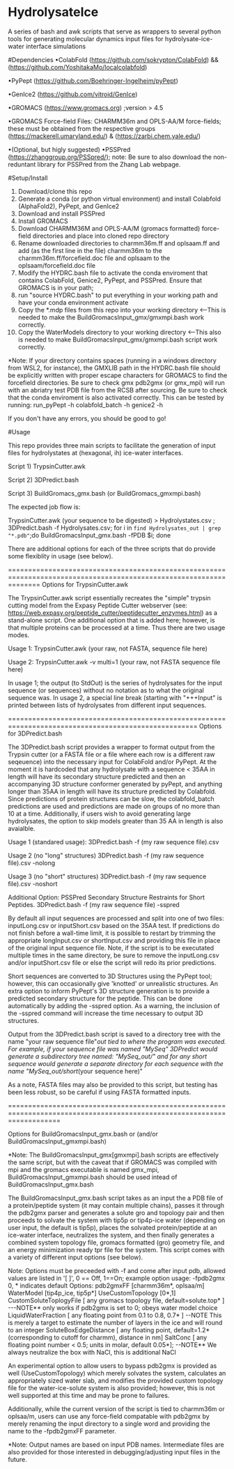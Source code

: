 # HydrolysateIce
A series of bash and awk scripts that serve as wrappers to several python tools for generating molecular dynamics input files for hydrolysate-ice-water interface simulations

#Dependencies
•ColabFold (https://github.com/sokrypton/ColabFold) && (https://github.com/YoshitakaMo/localcolabfold)

•PyPept (https://github.com/Boehringer-Ingelheim/pyPept)

•GenIce2 (https://github.com/vitroid/GenIce)

•GROMACS (https://www.gromacs.org) ;version > 4.5

•GROMACS Force-field Files: CHARMM36m and OPLS-AA/M force-fields; these must be obtained from the respective groups (https://mackerell.umaryland.edu/) & (https://zarbi.chem.yale.edu/)

•(Optional, but higly suggested) •PSSPred (https://zhanggroup.org/PSSpred/); note: Be sure to also download the non-reduntant library for PSSPred from the Zhang Lab webpage.


#Setup/Install

1) Download/clone this repo
2) Generate a conda (or python virtual environment) and install Colabfold (AlphaFold2), PyPept, and GenIce2
3) Download and install PSSPred
4) Install GROMACS
5) Download CHARMM36M and OPLS-AA/M (gromacs formatted) force-field directories and place into cloned repo directory
6) Rename downloaded directories to charmm36m.ff and oplsaam.ff and add (as the first line in the file) charmm36m to the charmm36m.ff/forcefield.doc file and oplsaam to the oplsaam/forcefield.doc file
7) Modify the HYDRC.bash file to activate the conda enviroment that contains ColabFold, Genice2, PyPept, and PSSPred. Ensure that GROMACS is in your path;
9) run "source HYDRC.bash" to put everything in your working path and have your conda environment activate
10) Copy the *.mdp files from this repo into your working directory <--This is needed to make the BuildGromacsInput_gmx/gmxmpi.bash work correctly.
11) Copy the WaterModels directory to your working directory <--This also is needed to make BuildGromacsInput_gmx/gmxmpi.bash script work correctly.
 
   *Note: If your directory contains spaces (running in a windows directory from WSL2, for instance), the GMXLIB path in the HYDRC.bash file should be explicitly written with proper escape characters for GROMACS to
   find the forcefield directories. Be sure to check gmx pdb2gmx (or gmx_mpi) will run with an abriatry test PDB file from the RCSB after sourcing. Be sure to check that the conda enviroment is also activated
   correctly. This can be tested by running:
              run_pyPept -h
              colabfold_batch -h
              genice2 -h

   If you don't have any errors, you should be good to go!
   
#Usage

This repo provides three main scripts to facilitate the generation of input files for hydrolystates at (hexagonal, ih) ice-water interfaces. 

Script 1) TrypsinCutter.awk

Script 2) 3DPredict.bash

Script 3) BuildGromacs_gmx.bash (or BuildGromacs_gmxmpi.bash) 

The expected job flow is: 

TrypsinCutter.awk (your sequence to be digested) > Hydrolystates.csv ;
3DPredict.bash -f Hydrolysates.csv;
for i in `find Hydrolysates_out | grep "*.pdb"`;do BuildGromacsInput_gmx.bash -fPDB $i; done

There are additional options for each of the three scripts that do provide some flexiblity in usage (see below).

====================================================================================================================
Options for TrypsinCutter.awk

The TrypsinCutter.awk script essentially recreates the "simple" trypsin cutting model from the Expasy Peptide Cutter webserver (see: https://web.expasy.org/peptide_cutter/peptidecutter_enzymes.html) as a stand-alone script. One additional option that is added here; however, is that multiple proteins can be processed at a time. Thus there are two usage modes.

Usage 1:
TrypsinCutter.awk (your raw, not FASTA, sequence file here)

Usage 2: 
TrypsinCutter.awk -v multi=1 (your raw, not FASTA sequence file here) 

In usage 1; the output (to StdOut) is the series of hydrolysates for the input sequence (or sequences) without no notation as to what the original sequence was. In usage 2, a special line break (starting with "+++Input" is printed between lists of hydrolysates from different input sequences. 

=====================================================================================================
Options for 3DPredict.bash

The 3DPredict.bash script provides a wrapper to format output from the Trypsin cutter (or a FASTA file or a file where each row is a different raw seqeuence) into the necessary input for ColabFold and/or PyPept. At the moment it is hardcoded that any hydrolysate with a sequence < 35AA in length will have its secondary structure predicted and then an accompanying 3D structure conformer generated by pyPept, and anything longer than 35AA in length will have its structure predicted by Colabfold. Since predictions of protein structures can be slow, the colabfold_batch predictions are used and predictions are made on groups of no more than 10 at a time. Additionally, if users wish to avoid generating large hydrolysates, the option to skip models greater than 35 AA in length is also avaialble.

Usage 1 (standared usage): 
3DPredict.bash -f (my raw sequence file).csv

Usage 2 (no "long" structures)
3DPredict.bash -f (my raw sequence file).csv -nolong

Usage 3 (no "short" structures)
3DPredict.bash -f (my raw sequence file).csv -noshort

Additional Option: PSSPred Secondary Structure Restraints for Short Peptides. 
3DPredict.bash -f (my raw sequence file) -sspred

By default all input sequences are processed and split into one of two files: inputLong.csv or inputShort.csv based on the 35AA test. If predictions do not finish before a wall-time limit, it is possible to restart by trimming the appropriate longInput.csv or shortInput.csv and providing this file in place of the original input sequence file. Note, if the script is to be executated multiple times in the same directory, be sure to remove the inputLong.csv and/or inputShort.csv file or else the script will redo its prior predictions. 

Short sequences are converted to 3D Structures using the PyPept tool; however, this can occasionally give 'knotted' or unrealistic structures. An extra option to inform PyPept's 3D structure generation is to provide a predicted secondary structure for the peptide. This can be done automatically by adding the -sspred option. As a warning, the inclusion of the -sspred command will increase the time necessary to output 3D structures. 

Output from the 3DPredict.bash script is saved to a directory tree with the name "your raw sequence file"_out tied to where the program was executed. For example, if your sequence file was named "MySeq" 3DPredict would generate a subdirectory tree named: "MySeq_out/" and for any short sequence would generate a separate directory for each sequence with the name "MySeq_out/short_(your sequence here)"

As a note, FASTA files may also be provided to this script, but testing has been less robust, so be careful if using FASTA formatted inputs.


=========================================================================================================================

Options for BuildGromacsInput_gmx.bash or (and/or BuildGromacsInput_gmxmpi.bash)

*Note: The BuildGromacsInput_gmx[gmxmpi].bash scripts are effectively the same script, but with the caveat that if GROMACS was compiled with mpi and the gromacs executable is named gmx_mpi, BuildGromacsInput_gmxmpi.bash should be used intead of BuildGromacsInput_gmx.bash

The BuildGromacsInput_gmx.bash script takes as an input the a PDB file of a protein/peptide system (it may contain multiple chains), passes it through the pdb2gmx parser and generates a solute gro and topology pair and then proceeds to solvate the system with tip5p or tip4p-ice water (depending on user input, the default is tip5p), places the solvated protein/peptide at an ice-water interface, neutralizes the system, and then finally generates a combined system topology file, gromacs formatted (gro) geometry file, and an energy minimization ready tpr file for the system. This script comes with a variety of different input options (see below).

Note: Options must be preceeded with -f and come after input pdb, allowed values are listed in '[ ]', 0 == Off, 1==On; example option usage: -fpdb2gmx 0, * indicates default
Options:
pdb2gmxFF [charmm36m*, oplsaa/m]
WaterModel [tip4p_ice, tip5p*]
UseCustomTopology [0*,1]
CustomSoluteToplogyFile [ any gromacs topology file, default=solute.top* ] ---NOTE** only works if pdb2gmx is set to 0; obeys water model choice
LiquidWaterFraction [ any floating point from 0.1 to 0.8, 0.7* ] --NOTE This is merely a target to estimate the number of layers in the ice and will round to an integer
SoluteBoxEdgeDistance [ any floating point, default=1.2* (corresponding to cutoff for charmm), distance in nm]
SaltConc [ any floating point number < 0.5; units in molar, default 0.05*]; --NOTE** We always neutralize the box with NaCl, this is additional NaCl

An experimental option to allow users to bypass pdb2gmx is provided as well (UseCustomTopology) which merely solvates the system, calculates an appropriately sized water slab, and modifies the provided custom topology file for the water-ice-solute system is also provided; however, this is not well supported at this time and may be prone to failures. 

Additionally, while the current version of the script is tied to charmm36m or oplsaa/m, users can use any force-field compatable with pdb2gmx by merely renaming the input directory to a single word and providing the name to the -fpdb2gmxFF parameter.

*Note: Output names are based on input PDB names. Intermediate files are also provided for those interested in debugging/adjusting input files in the future.
